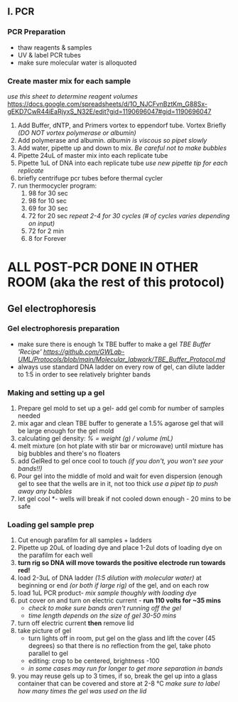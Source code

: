 ## I. PCR
### PCR Preparation 
- thaw reagents & samples 
- UV & label PCR tubes
- make sure molecular water is alloquoted 
### Create master mix for each sample
*use this sheet to determine reagent volumes*
https://docs.google.com/spreadsheets/d/1O_NJCFvnBztKm_G88Sx-gEKD7CwR44iEaRjyxS_N32E/edit?gid=1190696047#gid=1190696047 

1. Add Buffer, dNTP, and Primers vortex to eppendorf tube. Vortex Briefly 
*(DO NOT vortex polymerase or albumin)*
2. Add polymerase and albumin. 
*albumin is viscous so pipet slowly*
3. Add water, pipette up and down to mix.
*Be careful not to make bubbles*
4. Pipette 24uL of master mix into each replicate tube
5. Pipette 1uL of DNA into each replicate tube
*use new pipette tip for each replicate*
4. briefly centrifuge pcr tubes before thermal cycler
5. run thermocycler program:
    1. 98 for 30 sec
    2. 98 for 10 sec
    3. 69 for 30 sec
    4. 72 for 20 sec _repeat 2-4 for 30 cycles (# of cycles varies depending on input)_
    5. 72 for 2 min
    6. 8 for Forever

# **ALL POST-PCR DONE IN OTHER ROOM (aka the rest of this protocol)**

## Gel electrophoresis 

### Gel electrophoresis preparation
- make sure there is enough 1x TBE buffer to make a gel
	*TBE Buffer 'Recipe' https://github.com/GWLab-UML/Protocols/blob/main/Molecular_labwork/TBE_Buffer_Protocol.md*
- always use standard DNA ladder on every row of gel, can dilute ladder to 1:5 in order to see relatively brighter bands

### Making and setting up a gel
1. Prepare gel mold to set up a gel- add gel comb for number of samples needed
2. mix agar and clean TBE buffer to generate a 1.5% agarose gel that will be large enough for the gel mold
3. calculating gel density:
    *% = weight (g) / volume (mL)*
4. melt mixture (on hot plate with stir bar or microwave) until mixture has big bubbles and there's no floaters
5. add GelRed to gel once cool to touch *(if you don't, you won't see your bands!!)*
6. Pour gel into the middle of mold and wait for even dispersion (enough gel to see that the wells are in it, not too thick
	*use a pipet tip to push away any bubbles* 
7. let gel cool *- wells will break if not cooled down enough - 20 mins to be safe

### Loading gel sample prep
1. Cut enough parafilm for all samples + ladders
2. Pipette up 20uL of loading dye and place 1-2ul dots of loading dye on the parafilm for each well
3. **turn rig so DNA will move towards the positive electrode run towards red!**
4. load 2-3uL of DNA ladder *(1:5 dilution with molecular water)* at beginning or end *(or both if large rig)* of the gel, and on each row
5. load 1uL PCR product- *mix sample thoughly with loading dye*
6. put cover on and turn on electric current - **run 110 volts for ~35 mins**
    - *check to make sure bands aren't running off the gel*
    - *time length depends on the size of gel 30-50 mins*
7. turn off electric current **then** remove lid
8. take picture of gel 
    - turn lights off in room, put gel on the glass and lift the cover (45 degrees) so that there is no reflection from the gel, take photo parallel to gel
    - editing: crop to be centered, brightness -100
    - *in some cases may run for longer to get more separation in bands*
9. you may reuse gels up to 3 times, if so, break the gel up into a glass container that can be covered and store at 2-8 °C 
	*make sure to label how many times the gel was used on the lid*
